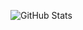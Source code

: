 ![GitHub Stats](https://github-readme-stats.vercel.app/api?username=Trenclik&theme=dark&show_icons=true&hide_border=true&count_private=true)
